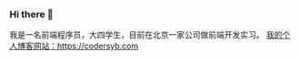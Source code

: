 ### Hi there 👋
我是一名前端程序员，大四学生，目前在北京一家公司做前端开发实习。
[我的个人博客网站：](https://codersyb.com)<https://codersyb.com>

<!--
**dahaisyb/dahaisyb** is a ✨ _special_ ✨ repository because its `README.md` (this file) appears on your GitHub profile.

Here are some ideas to get you started:

- 🔭 I’m currently working on ...
- 🌱 I’m currently learning ...
- 👯 I’m looking to collaborate on ...
- 🤔 I’m looking for help with ...
- 💬 Ask me about ...
- 📫 How to reach me: ...
- 😄 Pronouns: ...
- ⚡ Fun fact: ...
-->
